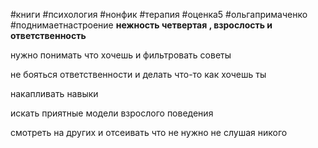 #книги #психология #нонфик #терапия #оценка5 #ольгапримаченко
#поднимаетнастроение 
**нежность четвертая , взрослость и ответственность**

  

нужно понимать что хочешь и фильтровать советы

не бояться ответственности и делать что-то как хочешь ты

  

накапливать навыки

  

искать приятные модели взрослого поведения

  

смотреть на других и отсеивать что не нужно не слушая никого